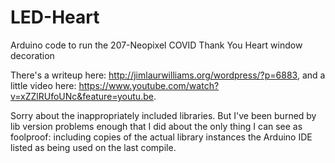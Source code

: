 # LED-Heart
Arduino code to run the 207-Neopixel COVID Thank You Heart window decoration

There's a writeup here: http://jimlaurwilliams.org/wordpress/?p=6883, and a little video here: https://www.youtube.com/watch?v=xZZlRUfoUNc&feature=youtu.be.

Sorry about the inappropriately included libraries.  But I've been burned by lib version problems enough that I did about the only thing I can see as foolproof: including copies of the actual library instances the Arduino IDE listed as being used on the last compile.
